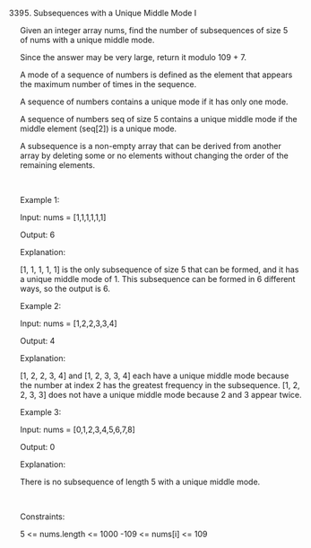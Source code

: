 3395. Subsequences with a Unique Middle Mode I

Given an integer array nums, find the number of subsequences of size 5 of nums with a unique middle mode.

Since the answer may be very large, return it modulo 109 + 7.

A mode of a sequence of numbers is defined as the element that appears the maximum number of times in the sequence.

A sequence of numbers contains a unique mode if it has only one mode.

A sequence of numbers seq of size 5 contains a unique middle mode if the middle element (seq[2]) is a unique mode.

A subsequence is a non-empty array that can be derived from another array by deleting some or no elements without changing the order of the remaining elements.

 

Example 1:

Input: nums = [1,1,1,1,1,1]

Output: 6

Explanation:

[1, 1, 1, 1, 1] is the only subsequence of size 5 that can be formed, and it has a unique middle mode of 1. This subsequence can be formed in 6 different ways, so the output is 6. 

Example 2:

Input: nums = [1,2,2,3,3,4]

Output: 4

Explanation:

[1, 2, 2, 3, 4] and [1, 2, 3, 3, 4] each have a unique middle mode because the number at index 2 has the greatest frequency in the subsequence. [1, 2, 2, 3, 3] does not have a unique middle mode because 2 and 3 appear twice.

Example 3:

Input: nums = [0,1,2,3,4,5,6,7,8]

Output: 0

Explanation:

There is no subsequence of length 5 with a unique middle mode.

 

Constraints:

5 <= nums.length <= 1000
-109 <= nums[i] <= 109
